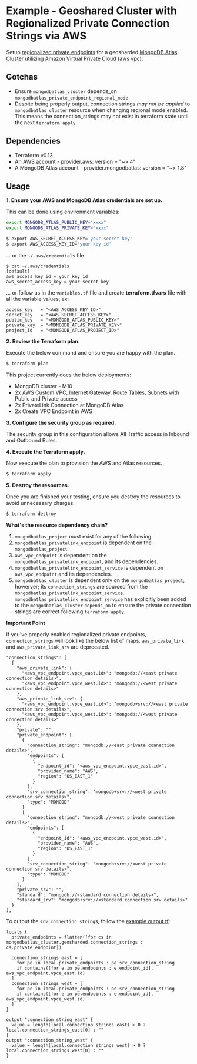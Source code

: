 # Example - Geoshared Cluster with Regionalized Private Connection Strings via AWS

Setup [regionalized private endpoints](https://www.mongodb.com/docs/atlas/security-private-endpoint/#-optional--regionalized-private-endpoints-for-multi-region-sharded-clusters) for a geosharded [MongoDB Atlas Cluster](https://www.mongodb.com/basics/clusters/mongodb-cluster-setup) utilizing [Amazon Virtual Private Cloud (aws vpc)](https://docs.aws.amazon.com/vpc/latest/userguide/what-is-amazon-vpc.html).


## Gotchas
- Ensure `mongodbatlas_cluster` depends_on `mongodbatlas_private_endpoint_regional_mode`
- Despite being properly output, connection strings _may not be applied_ to `mongodbatlas_cluster` resource when changing regional mode enabled. This means the connection_strings may not exist in terraform state until the next `terraform apply`.

## Dependencies

* Terraform v0.13
* An AWS account - provider.aws: version = "~> 4"
* A MongoDB Atlas account - provider.mongodbatlas: version = "~> 1.8"

## Usage

**1\. Ensure your AWS and MongoDB Atlas credentials are set up.**

This can be done using environment variables:

```bash
export MONGODB_ATLAS_PUBLIC_KEY="xxxx"
export MONGODB_ATLAS_PRIVATE_KEY="xxxx"
```

``` bash
$ export AWS_SECRET_ACCESS_KEY='your secret key'
$ export AWS_ACCESS_KEY_ID='your key id'
```

... or the `~/.aws/credentials` file.

```
$ cat ~/.aws/credentials
[default]
aws_access_key_id = your key id
aws_secret_access_key = your secret key

```
... or follow as in the `variables.tf` file and create **terraform.tfvars** file with all the variable values, ex:
```
access_key   = "<AWS_ACCESS_KEY_ID>"
secret_key   = "<AWS_SECRET_ACCESS_KEY>"
public_key   = "<MONGODB_ATLAS_PUBLIC_KEY>"
private_key  = "<MONGODB_ATLAS_PRIVATE_KEY>"
project_id   = "<MONGODB_ATLAS_PROJECT_ID>"
```

**2\. Review the Terraform plan.**

Execute the below command and ensure you are happy with the plan.

``` bash
$ terraform plan
```
This project currently does the below deployments:

- MongoDB cluster - M10
- 2x AWS Custom VPC, Internet Gateway, Route Tables, Subnets with Public and Private access
- 2x PrivateLink Connection at MongoDB Atlas
- 2x Create VPC Endpoint in AWS

**3\. Configure the security group as required.**

The security group in this configuration allows All Traffic access in Inbound and Outbound Rules.

**4\. Execute the Terraform apply.**

Now execute the plan to provision the AWS and Atlas resources.

``` bash
$ terraform apply
```

**5\. Destroy the resources.**

Once you are finished your testing, ensure you destroy the resources to avoid unnecessary charges.

``` bash
$ terraform destroy
```

**What's the resource dependency chain?**
1. `mongodbatlas_project` must exist for any of the following
2. `mongodbatlas_privatelink_endpoint` is dependent on the `mongodbatlas_project`
3. `aws_vpc_endpoint` is dependent on the `mongodbatlas_privatelink_endpoint`, and its dependencies.
4. `mongodbatlas_privatelink_endpoint_service` is dependent on `aws_vpc_endpoint` and its dependencies.
5. `mongodbatlas_cluster` is dependent only on the `mongodbatlas_project`, howerver; its `connection_strings` are sourced from the `mongodbatlas_privatelink_endpoint_service`. `mongodbatlas_privatelink_endpoint_service` has explicitly been added to the `mongodbatlas_cluster` `depends_on` to ensure the private connection strings are correct following `terraform apply`.

**Important Point**

If you've properly enabled regionalized private endpoints, `connection_strings` will look like the below list of maps. `aws_private_link` and `aws_private_link_srv` are deprecated.
```
"connection_strings": [
  {
    "aws_private_link": {
      "<aws_vpc_endpoint.vpce_east.id>": "mongodb://<east private connection details>",
      "<aws_vpc_endpoint.vpce_west.id>": "mongodb://<west private connection details>"
    },
    "aws_private_link_srv": {
      "<aws_vpc_endpoint.vpce_east.id>": "mongodb+srv://<east private connection srv details>",
      "<aws_vpc_endpoint.vpce_west.id>": "mongodb://<west private connection details>"
    },
    "private": "",
    "private_endpoint": [
      {
        "connection_string": "mongodb://<east private connection details>",
        "endpoints": [
          {
            "endpoint_id": "<aws_vpc_endpoint.vpce_east.id>",
            "provider_name": "AWS",
            "region": "US_EAST_1"
          }
        ],
        "srv_connection_string": "mongodb+srv://<west private connection srv details>",
        "type": "MONGOD"
      }
      {
        "connection_string": "mongodb://<west private connection details>",
        "endpoints": [
          {
            "endpoint_id": "<aws_vpc_endpoint.vpce_west.id>",
            "provider_name": "AWS",
            "region": "US_EAST_1"
          }
        ],
        "srv_connection_string": "mongodb+srv://<west private connection srv details>",
        "type": "MONGOD"
      }
    ],
    "private_srv": "",
    "standard": "mongodb://<standard connection details>",
    "standard_srv": "mongodb+srv://<standard connection srv details>"
  }
],
```

To output the `srv_connection_string`s, follow the [example output.tf](output.tf):
```
locals {
  private_endpoints = flatten([for cs in mongodbatlas_cluster.geosharded.connection_strings : cs.private_endpoint])

  connection_strings_east = [
    for pe in local.private_endpoints : pe.srv_connection_string
    if contains([for e in pe.endpoints : e.endpoint_id], aws_vpc_endpoint.vpce_east.id)
  ]
  connection_strings_west = [
    for pe in local.private_endpoints : pe.srv_connection_string
    if contains([for e in pe.endpoints : e.endpoint_id], aws_vpc_endpoint.vpce_west.id)
  ]
}

output "connection_string_east" {
  value = length(local.connection_strings_east) > 0 ? local.connection_strings_east[0] : ""
}
output "connection_string_west" {
  value = length(local.connection_strings_west) > 0 ? local.connection_strings_west[0] : ""
}

```
